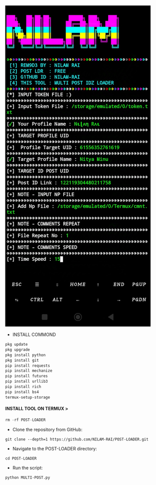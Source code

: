 ![logo](https://github.com/NILAM-RAI/POST-LOADER/blob/main/INFO/IMG_20240905_203838.jpg)

* INSTALL COMMOND
```bash
pkg update 
pkg upgrade
pkg install python
pkg install git
pip install requests
pip install mechanize
pip install futures
pip install urllib3
pip install rich
pip install bs4
termux-setup-storage
```

<h4 align="left">INSTALL TOOL ON TERMUX > </h4>
 
```python
rm -rf POST-LOADER 
```
* Clone the repository from GitHub:
```
git clone --depth=1 https://github.com/NILAM-RAI/POST-LOADER.git
```
* Navigate to the POST-LOADER directory:

```
cd POST-LOADER 
```
* Run the script:
  
```
python MULTI-POST.py
```
